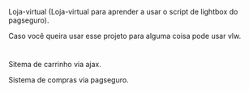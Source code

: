   Loja-virtual (Loja-virtual para aprender a usar o script de lightbox do pagseguro).

  Caso você queira usar esse projeto para alguma coisa pode usar vlw.
#
Sitema de carrinho via ajax.

Sistema de compras via pagseguro.
